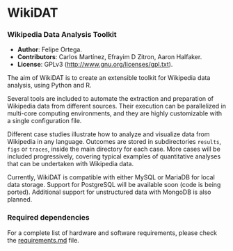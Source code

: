 WikiDAT
=======

### Wikipedia Data Analysis Toolkit

+ **Author**: Felipe Ortega.
+ **Contributors**: Carlos Martínez, Efrayim D Zitron, Aaron Halfaker.
+ **License**: GPLv3 (http://www.gnu.org/licenses/gpl.txt).

The aim of WikiDAT is to create an extensible toolkit for Wikipedia data 
analysis, using Python and R.

Several tools are included to automate the extraction and preparation of 
Wikipedia data from different sources. Their execution can be parallelized in 
multi-core computing environments, and they are highly customizable with a 
single configuration file.

Different case studies illustrate how to analyze and visualize data from 
Wikipedia in any language. Outcomes are stored in subdirectories `results`, 
`figs` or `traces`, inside the main directory for each case. More cases will 
be included progressively, covering typical examples of quantitative analyses 
that can be undertaken with Wikipedia data.

Currently, WikiDAT is compatible with either MySQL or MariaDB for local
data storage. Support for PostgreSQL will be available soon (code is being 
ported). Additional support for unstructured data with MongoDB is also 
planned.

### Required dependencies

For a complete list of hardware and software requirements, please check the 
[requirements.md](https://github.com/glimmerphoenix/WikiDAT/blob/master/requirements.md)
file.
